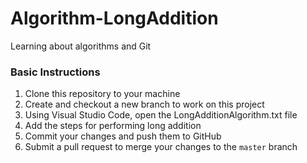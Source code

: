 # Algorithm-LongAddition
Learning about algorithms and Git

### Basic Instructions
1. Clone this repository to your machine
2. Create and checkout a new branch to work on this project
3. Using Visual Studio Code, open the LongAdditionAlgorithm.txt file
4. Add the steps for performing long addition
5. Commit your changes and push them to GitHub
6. Submit a pull request to merge your changes to the `master` branch
